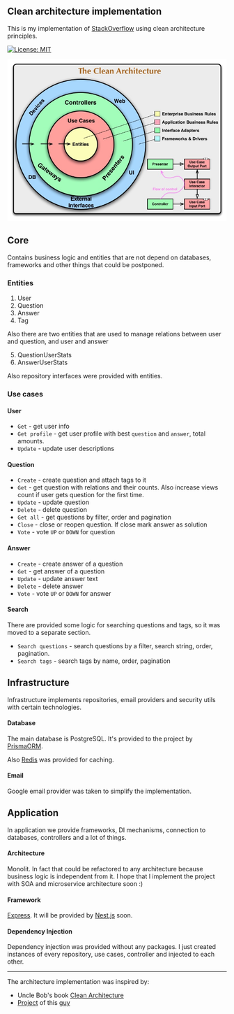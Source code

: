 ## Clean architecture implementation

This is my implementation of [StackOverflow](https://stackoverflow.com/) using clean architecture principles.

[![License: MIT](https://img.shields.io/badge/License-MIT-brightgreen.svg)](./LICENSE)

![](./assets/image.png)

## Core
Contains business logic and entities that are not depend on databases, frameworks and other things that could be postponed.

### Entities
1. User
2. Question
3. Answer
4. Tag

Also there are two entities that are used to manage relations between user and question, and user and answer

5. QuestionUserStats
6. AnswerUserStats

Also repository interfaces were provided with entities.

### Use cases
#### User
- `Get` - get user info
- `Get profile` - get user profile with best `question` and `answer`, total amounts.
- `Update` - update user descriptions

#### Question
- `Create` - create question and attach tags to it
- `Get` - get question with relations and their counts. Also increase views count if user gets question for the first time.
- `Update` - update question
- `Delete` - delete question
- `Get all` - get questions by filter, order and pagination
- `Close` - close or reopen question. If close mark answer as solution
- `Vote` - vote `UP` or `DOWN` for question

#### Answer
- `Create` - create answer of a question
- `Get` - get answer of a question
- `Update` - update answer text
- `Delete` - delete answer
- `Vote` - vote `UP` or `DOWN` for answer

#### Search
There are provided some logic for searching questions and tags, so it was moved to a separate section.

- `Search questions` - search questions by a filter, search string, order, pagination.
- `Search tags` - search tags by name, order, pagination

## Infrastructure
Infrastructure implements repositories, email providers and security utils with certain technologies.

#### Database
The main database is PostgreSQL. It's provided to the project by [PrismaORM](https://www.prisma.io).

Also [Redis](https://redis.io/) was provided for caching.

#### Email
Google email provider was taken to simplify the implementation. 

## Application
In application we provide frameworks, DI mechanisms, connection to databases, controllers and a lot of things.

#### Architecture
Monolit. In fact that could be refactored to any architecture because business logic is independent from it. 
I hope that I implement the project with SOA and microservice architecture soon :)

#### Framework
[Express](https://expressjs.com/). It will be provided by [Nest.js](https://nestjs.com) soon. 

#### Dependency Injection
Dependency injection was provided without any packages. 
I just created instances of every repository, use cases, controller and injected to each other.

---

The architecture implementation was inspired by:
- Uncle Bob's book [Clean Architecture](https://www.amazon.com/Clean-Architecture-Craftsmans-Software-Structure/dp/0134494164)
- [Project](https://github.com/pvarentsov/typescript-clean-architecture/tree/master) of this [guy](https://github.com/pvarentsov)
